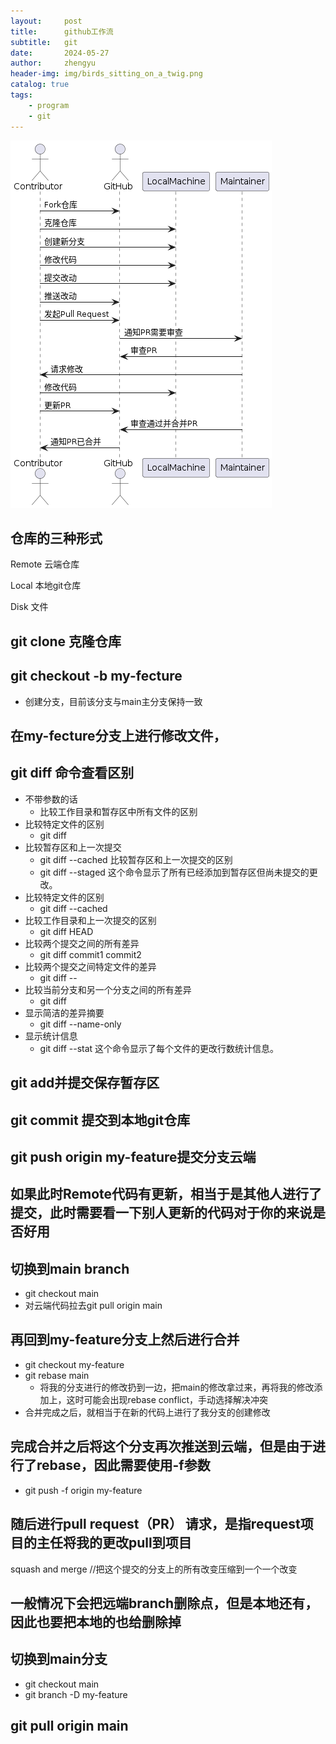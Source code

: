 ```yaml
---
layout:     post
title:      github工作流
subtitle:   git
date:       2024-05-27
author:     zhengyu
header-img: img/birds_sitting_on_a_twig.png
catalog: true
tags:
    - program
    - git
---
```

![PR.png](/img/PR.png)

## 仓库的三种形式
Remote 云端仓库


Local 本地git仓库


Disk 文件

## git clone 克隆仓库

## git checkout -b my-fecture  
* 创建分支，目前该分支与main主分支保持一致

## 在my-fecture分支上进行修改文件，

## git diff 命令查看区别
* 不带参数的话
    * 比较工作目录和暂存区中所有文件的区别
* 比较特定文件的区别
    * git diff <filename>
* 比较暂存区和上一次提交
    * git diff --cached 比较暂存区和上一次提交的区别
    * git diff --staged 这个命令显示了所有已经添加到暂存区但尚未提交的更改。
* 比较特定文件的区别
    * git diff --cached <filename>
* 比较工作目录和上一次提交的区别
    * git diff HEAD
* 比较两个提交之间的所有差异
    * git diff commit1 commit2
* 比较两个提交之间特定文件的差异
    * git diff <commit1> <commit2> -- <filename>
* 比较当前分支和另一个分支之间的所有差异
    * git diff <branch>
* 显示简洁的差异摘要
    * git diff --name-only
* 显示统计信息  
    * git diff --stat  这个命令显示了每个文件的更改行数统计信息。

## git add并提交保存暂存区

## git commit 提交到本地git仓库

## git push origin my-feature提交分支云端

## 如果此时Remote代码有更新，相当于是其他人进行了提交，此时需要看一下别人更新的代码对于你的来说是否好用

## 切换到main branch
* git checkout main
* 对云端代码拉去git pull origin main

## 再回到my-feature分支上然后进行合并
* git checkout my-feature
* git rebase main   
    * 将我的分支进行的修改扔到一边，把main的修改拿过来，再将我的修改添加上，这时可能会出现rebase conflict，手动选择解决冲突
* 合并完成之后，就相当于在新的代码上进行了我分支的创建修改

## 完成合并之后将这个分支再次推送到云端，但是由于进行了rebase，因此需要使用-f参数
* git push -f origin my-feature

## 随后进行pull request（PR） 请求，是指request项目的主任将我的更改pull到项目

squash and merge  //把这个提交的分支上的所有改变压缩到一个一个改变

## 一般情况下会把远端branch删除点，但是本地还有，因此也要把本地的也给删除掉

## 切换到main分支
*  git checkout main
* git branch -D my-feature
## git pull origin main







